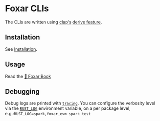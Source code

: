 # Foxar CLIs

The CLIs are written using [clap's](https://docs.rs/clap) [derive feature](https://github.com/clap-rs/clap/blob/master/examples/derive_ref/README.md).

## Installation

See [Installation](../README.md#Installation).

## Usage

Read the [📖 Foxar Book][foxar-book]

## Debugging

Debug logs are printed with
[`tracing`](https://docs.rs/tracing/latest/tracing/). You can configure the
verbosity level via the
[`RUST_LOG`](https://docs.rs/tracing-subscriber/latest/tracing_subscriber/fmt/index.html#filtering-events-with-environment-variables)
environment variable, on a per package level,
e.g.:`RUST_LOG=spark,foxar_evm spark test`

[foxar-book]: https://book.getfoxar.sh
